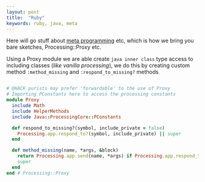 ```yaml
---
layout: post
title:  "Ruby"
keywords: ruby, java, meta
---
```

Here will go stuff about [meta programming][meta] etc, which is how we bring you bare sketches, Processing::Proxy etc.

Using a Proxy module we are able create `java inner class` type access to including classes (_like vanilla processing_), we do this by creating custom method `:method_missing` and `:respond_to_missing?` methods

```ruby

# @HACK purists may prefer 'forwardable' to the use of Proxy
# Importing PConstants here to access the processing constants
module Proxy
  include Math
  include HelperMethods
  include Java::ProcessingCore::PConstants

  def respond_to_missing?(symbol, include_private = false)
    Processing.app.respond_to?(symbol, include_private) || super
  end

  def method_missing(name, *args, &block)
    return Processing.app.send(name, *args) if Processing.app.respond_to? name
    super
  end
end # Processing::Proxy
```

[meta]:https://www.toptal.com/ruby/ruby-metaprogramming-cooler-than-it-sounds

